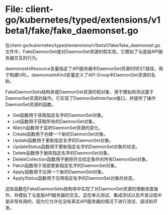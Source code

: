 # File: client-go/kubernetes/typed/extensions/v1beta1/fake/fake_daemonset.go

在client-go/kubernetes/typed/extensions/v1beta1/fake/fake_daemonset.go文件中，FakeDaemonSet是对DaemonSet资源的假实现，它模拟了与底层API服务器交互的行为。

daemonsetsResource变量指定了API服务器中DaemonSet资源的REST路径，用于构建URL。daemonsetsKind变量定义了API Group中DaemonSet资源的名称。

FakeDaemonSets结构体是DaemonSet资源的假对象，用于模拟和测试基于DaemonSet资源的操作。它实现了DaemonSetInterface接口，并提供了操作DaemonSet资源的函数。

- Get函数用于获取指定名字的DaemonSet对象。
- List函数用于获取所有的DaemonSet对象。
- Watch函数用于监听DaemonSet资源的变化。
- Create函数用于创建一个新的DaemonSet对象。
- Update函数用于更新指定名字的DaemonSet对象。
- UpdateStatus函数用于更新指定名字的DaemonSet对象的状态。
- Delete函数用于删除指定名字的DaemonSet对象。
- DeleteCollection函数用于删除符合给定条件的所有DaemonSet对象。
- Patch函数用于局部更新指定名字的DaemonSet对象。
- Apply函数用于应用一个新的DaemonSet对象。
- ApplyStatus函数用于应用指定名字的DaemonSet对象的状态。

这些函数在FakeDaemonSets结构体中实现了对DaemonSet资源的增删改查操作，并模拟了与底层API服务器的交互。这在单元测试、集成测试以及开发过程中是非常有用的，因为它允许在没有真实API服务器的情况下进行测试、调试和开发。

